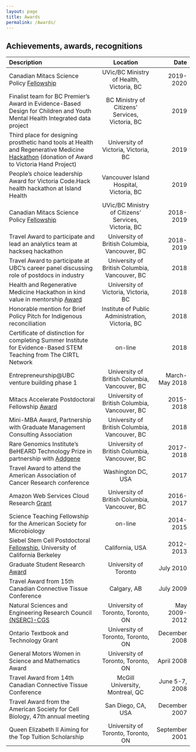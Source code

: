```yaml
---
layout: page
title: Awards
permalink: /Awards/
---
```


## Achievements, awards, recognitions 

| **Description**   |      **Location**      |  **Date** |
|:----------|:-------------:|------:|
| Canadian Mitacs Science Policy [Fellowship](https://www.mitacs.ca/en/newsroom/news-release/laboratory-legislature-fellowship-deploys-22-researchers-government) | UVic/BC Ministry of Health, Victoria, BC | 2019-2020  |
| Finalist team for BC Premier’s Award in Evidence-Based Design for Children and Youth Mental Health Integrated data project |  BC Ministry of Citizens' Services, Victoria, BC | 2019 |
| Third place for designing prosthetic hand tools at Health and Regenerative Medicine [Hackathon](https://www.uvic.ca/research/centres/biomedical/events-outreach/health-and-regenerative-medicine-hackathon/index.php) (donation of Award to Victoria Hand Project) | University of Victoria, Victoria, BC | 2019|
| People’s choice leadership Award for Victoria Code.Hack health hackathon at Island Health | Vancouver Island Hospital, Victoria, BC   |  2019 |
| Canadian Mitacs Science Policy [Fellowship](https://www.mitacs.ca/en/newsroom/news-release/laboratory-legislature-fellowship-deploys-22-researchers-government) | UVic/BC Ministry of Citizens' Services, Victoria, BC | 2018-2019  |
| Travel Award to participate and lead an analytics team at hackseq hackathon | University of British Columbia, Vancouver, BC | 2018-2019 |
| Travel Award to participate at UBC’s career panel discussing role of postdocs in industry | University of British Columbia, Vancouver, BC | 2018 |
| Health and Regenerative Medicine Hackathon in kind value in mentorship [Award](https://www.uvic.ca/research/centres/biomedical/events-outreach/hackathon/index.php) | University of Victoria, Victoria, BC | 2018 |
| Honorable mention for Brief Policy Pitch for Indigenous reconciliation | Institute of Public Administration, Victoria, BC | 2018 |
|  Certificate of distinction for completing Summer Institute for Evidence-Based STEM Teaching from The CIRTL Network | on-line |  2018   |
|  Entrepreneurship@UBC venture building phase 1 | University of British Columbia, Vancouver, BC | March-May 2018|  
|  Mitacs Accelerate Postdoctoral Fellowship [Award](https://www.mitacs.ca/sites/default/files/uploads/page/mitacs_annual_report_for_innovation_science_and_economic_development_canada_2016-17.pdf) | University of British Columbia, Vancouver, BC | 2015-2018  | 
| Mini-MBA Award, Partnership with Graduate Management Consulting Association | University of British Columbia, Vancouver, BC | 2018 |
|  Rare Genomics Institute’s BeHEARD Technology Prize in partnership with [Addgene](https://blog.addgene.org/supporting-rare-disease-research-with-beheard-2017) | University of British Columbia, Vancouver, BC | 2017-2018 |
| Travel Award to attend the American Association of Cancer Research conference | Washington DC, USA | 2017 |   
|  Amazon Web Services Cloud Research [Grant](https://aws.amazon.com/research-credits/2016-recipients/) | University of British Columbia, Vancouver, BC | 2016-2017 |  
|  Science Teaching Fellowship for the American Society for Microbiology |  on-line  |  2014-2015 |   
|  Siebel Stem Cell Postdoctoral [Fellowship](https://reeis.usda.gov/web/crisprojectpages/0218571-molecular-mechanism-of-dietary-restrictions-protection-against-aging-and-diseases-of-aging.html), University of California Berkeley | California, USA | 2012-2013  |
|  Graduate Student Research [Award](https://csmb-scbm.ca/uploads/Final2010-2011Bulletin.pdf) | University of Toronto |July 2010 |
|  Travel Award from 15th Canadian Connective Tissue Conference | Calgary, AB | July 2009  |
|  Natural Sciences and Engineering Research Council [(NSERC)-CGS](http://www.nserc-crsng.gc.ca/ATIP-AIPRP/Disclosure-Divulgation/2009/grants_report_avril_juin_en.xls) | University of Toronto, Toronto, ON | May 2009-2012|   
|  Ontario Textbook and Technology Grant | University of Toronto, Toronto, ON |December 2008 |
|  General Motors Women in Science and Mathematics Award | University of Toronto, Toronto, ON | April 2008|
|  Travel Award from 14th Canadian Connective Tissue Conference | McGill University, Montreal, QC | June 5-7, 2008|
|  Travel Award from the American Society for Cell Biology, 47th annual meeting | San Diego, CA, USA | December 2007 |
|  Queen Elizabeth II Aiming for the Top Tuition Scholarship | University of Toronto, Toronto, ON | September 2001 |